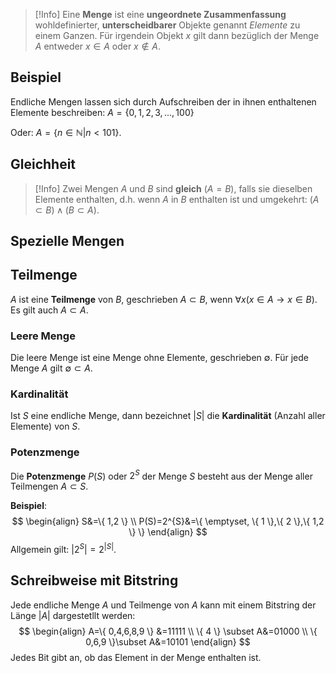 >[!Info]
>Eine **Menge** ist eine **ungeordnete Zusammenfassung** wohldefinierter, **unterscheidbarer** Objekte genannt *Elemente* zu einem Ganzen.
>Für irgendein Objekt $x$ gilt dann bezüglich der Menge $A$ entweder $x\in A$ oder $x\notin A$.

## Beispiel
Endliche Mengen lassen sich durch Aufschreiben der in ihnen enthaltenen Elemente beschreiben: $A=\{0,1,2,3,...,100\}$

Oder: $A=\{n\in \mathbb{N} |n<101\}$.

## Gleichheit
>[!Info]
>Zwei Mengen $A$ und $B$ sind **gleich** ($A=B$), falls sie dieselben Elemente enthalten, d.h. wenn $A$ in $B$ enthalten ist und umgekehrt: $(A\subset B)\land(B\subset A)$.

## Spezielle Mengen
## Teilmenge
$A$ ist eine **Teilmenge** von $B$, geschrieben $A\subset B$, wenn $\forall x(x\in A\to x\in B)$. Es gilt auch $A\subset A$.

### Leere Menge
Die leere Menge ist eine Menge ohne Elemente, geschrieben $\emptyset$.
Für jede Menge $A$ gilt $\emptyset \subset A$.

### Kardinalität
Ist $S$ eine endliche Menge, dann bezeichnet $|S|$ die **Kardinalität** (Anzahl aller Elemente) von $S$.

### Potenzmenge
Die **Potenzmenge** $P(S)$ oder $2^{S}$ der Menge $S$ besteht aus der Menge aller Teilmengen $A\subset S$.

**Beispiel**:
$$
\begin{align}
S&=\{ 1,2 \} \\
P(S)=2^{S}&=\{ \emptyset, \{ 1 \},\{ 2 \},\{ 1,2 \} \}
\end{align}
$$
Allgemein gilt: $|2^{S}|=2^{|S|}$.

## Schreibweise mit Bitstring
Jede endliche Menge $A$ und Teilmenge von $A$ kann mit einem Bitstring der Länge $|A|$ dargestetllt werden:
$$
\begin{align}
A=\{ 0,4,6,8,9 \} &=11111 \\
\{ 4 \} \subset A&=01000 \\
\{ 0,6,9 \}\subset A&=10101
\end{align}
$$
Jedes Bit gibt an, ob das Element in der Menge enthalten ist.
